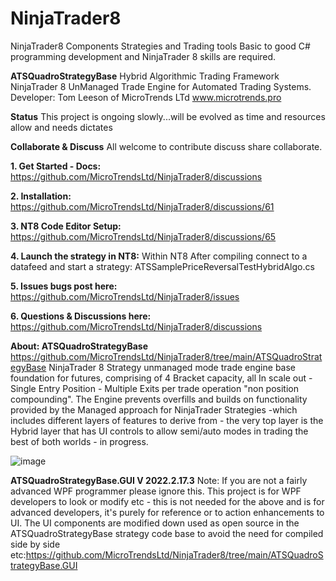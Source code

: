 # NinjaTrader8
NinjaTrader8 Components Strategies and Trading tools
Basic to good C# programming development and NinjaTrader 8 skills are required.
 
**ATSQuadroStrategyBase** 
Hybrid Algorithmic Trading Framework NinjaTrader 8 UnManaged Trade Engine for Automated Trading Systems.
Developer: Tom Leeson of MicroTrends LTd www.microtrends.pro 
 
**Status**
This project is ongoing slowly...will be evolved as time and resources allow and needs dictates

**Collaborate & Discuss**
All welcome to contribute discuss share collaborate. 

**1. Get Started - Docs:**
https://github.com/MicroTrendsLtd/NinjaTrader8/discussions

**2. Installation:**
https://github.com/MicroTrendsLtd/NinjaTrader8/discussions/61
 
**3. NT8 Code Editor Setup:**
https://github.com/MicroTrendsLtd/NinjaTrader8/discussions/65

**4. Launch the strategy in NT8:**
Within NT8 After compiling connect to a datafeed and start a strategy: ATSSamplePriceReversalTestHybridAlgo.cs 

**5. Issues bugs post here:**
https://github.com/MicroTrendsLtd/NinjaTrader8/issues

**6. Questions & Discussions here:**
https://github.com/MicroTrendsLtd/NinjaTrader8/discussions

**About: ATSQuadroStrategyBase**
https://github.com/MicroTrendsLtd/NinjaTrader8/tree/main/ATSQuadroStrategyBase
NinjaTrader 8 Strategy unmanaged mode trade engine base foundation for futures, comprising of 4 Bracket capacity, all In scale out - Single Entry Position - Multiple Exits per trade operation "non position compounding". The Engine prevents overfills and builds on functionality provided by the Managed approach for NinjaTrader Strategies  -which includes different layers of features to derive from - the very top layer is the Hybrid layer that has UI controls to allow semi/auto modes in trading the best of both worlds - in progress.

![image](https://user-images.githubusercontent.com/24366913/172206832-bf7eaaf7-32d9-4f9f-9d24-9b8ef85e6b64.png)

**ATSQuadroStrategyBase.GUI V 2022.2.17.3**
Note: If you are not a fairly advanced WPF programmer please ignore this.
This project is for WPF developers to look or modify etc - this is not needed for the above and is for advanced developers, it's purely for reference or to action enhancements to UI. The UI components are modified down used as open source in the ATSQuadroStrategyBase strategy code base to avoid the need for compiled side by side etc:https://github.com/MicroTrendsLtd/NinjaTrader8/tree/main/ATSQuadroStrategyBase.GUI
